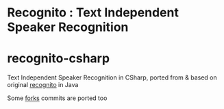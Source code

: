 **Recognito : Text Independent Speaker Recognition**
============================================================

# recognito-csharp
Text Independent Speaker Recognition in CSharp, ported from & based on original [recognito](https://github.com/amaurycrickx/recognito) in Java

Some [forks](https://github.com/amaurycrickx/recognito/network) commits are ported too

